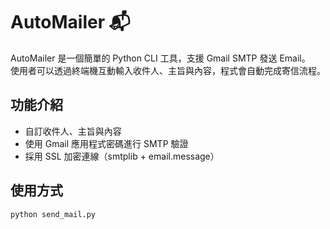 # AutoMailer 📬

AutoMailer 是一個簡單的 Python CLI 工具，支援 Gmail SMTP 發送 Email。  
使用者可以透過終端機互動輸入收件人、主旨與內容，程式會自動完成寄信流程。

## 功能介紹

- 自訂收件人、主旨與內容
- 使用 Gmail 應用程式密碼進行 SMTP 驗證
- 採用 SSL 加密連線（smtplib + email.message）

## 使用方式

```bash
python send_mail.py
